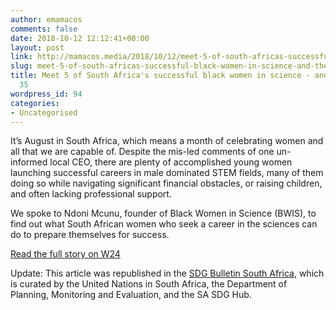 ```yaml
---
author: emamacos
comments: false
date: 2018-10-12 12:12:41+00:00
layout: post
link: http://mamacos.media/2018/10/12/meet-5-of-south-africas-successful-black-women-in-science-and-theyre-under-35/
slug: meet-5-of-south-africas-successful-black-women-in-science-and-theyre-under-35
title: Meet 5 of South Africa's successful black women in science - and they're under
  35
wordpress_id: 94
categories:
- Uncategorised
---
```


It’s August in South Africa, which means a month of celebrating women and all that we are capable of. Despite the mis-led comments of one un-informed local CEO, there are plenty of accomplished young women launching successful careers in male dominated STEM fields, many of them doing so while navigating significant financial obstacles, or raising children, and often lacking professional support.

We spoke to Ndoni Mcunu, founder of Black Women in Science (BWIS), to find out what South African women who seek a career in the sciences can do to prepare themselves for success.

[Read the full story on W24](https://www.w24.co.za/Work/Jobs/meet-south-africas-most-successful-black-women-in-science-20180821)

Update: This article was republished in the [SDG Bulletin South Africa](https://mailchi.mp/20a9622fceae/sdg-bulletin-south-africa-july-1768049), which is curated by the United Nations in South Africa, the Department of Planning, Monitoring and Evaluation, and the SA SDG Hub.
